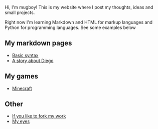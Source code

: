 Hi, I'm mugboy! This is my website where I post my thoughts, ideas and small projects.

Right now I'm learning Markdown and HTML for markup languages and Python for programming languages. See some examples below

## My markdown pages

- [Basic syntax](basicsyntax.md)
- [A story about Diego](bruh.md)

## My games

- [Minecraft](https://studio.code.org/projects/minecraft_designer/zOeMM7cFlV77ucHHwgtpM-g-SRyx-L79sGEVJx9iEe0)

## Other

- [If you like to fork my work](https://github.com/mugboy/mugboy.github.io)
- [My eyes](file:///C:/code/mugboy.github.io/index.html)